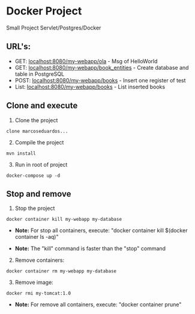 # Docker Project
   Small Project Servlet/Postgres/Docker
   
## URL's:

- GET: [localhost:8080/my-webapp/ola](http://localhost:8080/my-webapp/ola) - Msg of HelloWorld
- GET: [localhost:8080/my-webapp/book_entities](http://localhost:8080/my-webapp/book_entities) - Create database and table in PostgreSQL
- POST: [localhost:8080/my-webapp/books](http://localhost:8080/my-webapp/books) - Insert one register of test
- List: [localhost:8080/my-webapp/books](http://localhost:8080/my-webapp/books) - List inserted books
   
## Clone and execute

1. Clone the project
```
clone marcoseduardos...
```

2. Compile the project
```
mvn install
```

3. Run in root of project
```
docker-compose up -d
```

## Stop and remove

1. Stop the project
```
docker container kill my-webapp my-database
```
- **Note:** For stop all containers, execute: "docker container kill $(docker container ls -aq)"

- **Note:** The "kill" command is faster than the "stop" command

2. Remove containers:
```
docker container rm my-webapp my-database
```
3. Remove image:
```
docker rmi my-tomcat:1.0
```
- **Note:** For remove all containers, execute: "docker container prune"

